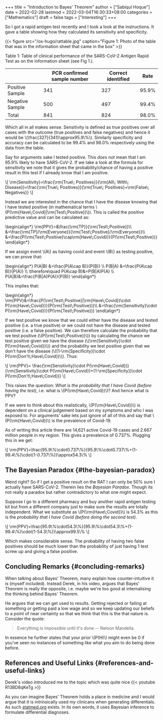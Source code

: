 +++
title = "Introduction to Bayes' Theorem"
author = ["Sabiqul Hoque"]
date = 2022-02-28
lastmod = 2022-03-04T16:30:33+08:00
categories = ["Mathematics"]
draft = false
tags = ["Interesting"]
+++

So I got a rapid antigen test recently and I took a look at the instructions. It gave a table showing how they calculated its sensitivity and specificity.

<a id="orgb5488ca"></a>

{{< figure src="/ox-hugo/rattable.jpg" caption="Figure 1: Photo of the table that was in the information sheet that came in the box" >}}

<div class="table-caption">
  <span class="table-number">Table 1</span>:
  Table of clinical performance of the SARS-CoV-2 Antigen Rapid Test as on the information sheet (see Fig 1.).
</div>

|                 | PCR confirmed sample number | Correct identified |  Rate |
|-----------------|-----------------------------|--------------------|-------|
| Positive Sample |                         341 |                327 | 95.9% |
| Negative Sample |                         500 |                497 | 99.4% |
| Total           |                         841 |                824 | 98.0% |

Which all in all makes sense. Sensitivity is defined as true positives over all cases with the outcome (true positives and false negatives) and hence it would be \\(\frac{327}{341}\approx95.9\\%\\). Similarly specificity and accuracy can be calculated to be 99.4% and 98.0% respectively using the data from the table.

Say for arguments sake I tested positive. This _does not_ mean that I am 95.9% likely to have SARS-CoV-2. If we take a look at the formula for sensitivity we note that it gives the probability/chance of having a positive result in this test if I already know that I am positive.

\\[
\rm{Sensitivity}=\frac{\rm{True\\; Positives}}{\rm{All\\; With\\; Disease}}=\frac{\rm{True\\; Positives}}{\rm{True\\; Positives}+\rm{False\\; Negatives}}
\\]

Instead we are interested in the chance that I have the disease knowing that I have tested positive (in mathematical terms \\(P(\rm{Have\\;Covid}|\rm{Test\\;Positive})\\)). This is called the positive predictive value and can be calculated as:

\begin{align\*}
\rm{PPV}=&\frac{\rm{TP}}{\rm{Test\\;Positive}}\\\\
&=\frac{\rm{TP}/\rm{Everyone}}{\rm{Test\\;Positive}/\rm{Everyone}}\\\\
&=\frac{P(\rm{Test\\;Positive}\cap\rm{Have\\;Covid})}{P(\rm{Test\\;Positive})}
\end{align\*}

If we assign event \\(A\\) as having covid and event \\(B\\) as testing positive, we can prove that:

\begin{align\*}
P(A|B) &=\frac{P(A\cap B)}{P(B)} \\\\
P(B|A) &=\frac{P(A\cap B)}{P(A)} \\\\
\therefore\quad P(A\cap B)&=P(B|A)P(A) \\\\
P(A|B)&=\frac{P(B|A)P(A)}{P(B)}
\end{align\*}

This implies that:

\begin{align\*}
\rm{PPV}&=\frac{P(\rm{Test\\;Positive}|\rm{Have\\;Covid})\cdot P(\rm{Have\\;Covid})}{P(\rm{Test\\;Positive})}\\\\
&=\frac{\rm{Sensitivity}\cdot P(\rm{Have\\;Covid})}{P(\rm{Test\\;Positive})}
\end{align\*}

If we test positive we know that we could either have the disease and tested positive (i.e. a true positive) or we could not have the disease and tested positive (i.e. a false positive). We can therefore calculate the probability that we test positive (\\(P(\rm{Test\\;Positive})\\)) by calculating the chance we test positive given we have the disease (\\(\rm{Sensitivity}\cdot P(\rm{Have\\;Covid})\\)) and the probability we test positive given that we don't have the disease (\\((1-\rm{Specificity})\cdot P(\rm{Don't\\;Have\\;Covid})\\)). Thus:

\\[
\rm{PPV}= \frac{\rm{Sensitivity}\cdot P(\rm{Have\\;Covid})}{\rm{Sensitivity}\cdot P(\rm{Have\\;Covid})+(1-\rm{Specificity})\cdot P(\rm{Don't\\;Have\\;Covid})}
\\]

This raises the question: _What is the probability that I have Covid (before having the test)_, i.e. what is \\(P(\rm{Have\\;Covid})\\)? And hence what is PPV?

If we were to think about this realistically, \\(P(\rm{Have\\;Covid})\\) is dependent on a clinical judgement based on my symptoms and who I was exposed to. For arguments' sake lets just ignore of all of this and say that \\(P(\rm{Have\\;Covid})\\) is the prevalence of Covid-19.

As of writing this article there are 14,621 active Covid-19 cases and 2.667 million people in my region. This gives a prevalence of 0.737%. Plugging this in we get:

\\[
\rm{PPV}=\frac{95.9\\%\cdot0.737\\%}{95.9\\%\cdot0.737\\%+(1-99.4\\%)\cdot(1-0.737\\%)}\approx54.3\\%
\\]


## The Bayesian Paradox {#the-bayesian-paradox}

Weird right? So if I get a positive result on the RAT I can only be 50% sure I actually have SARS-CoV-2. Therein lies the _Bayesian Paradox_. Though its not really a paradox but rather contradictory to what one might expect.

Suppose I go to a different pharmacy and buy another rapid antigen testing kit but from a different company just to make sure the results are totally independent. What we substitute as \\(P(\rm{Have\\;Covid})\\) is 54.3% as this is the _probability that I have Covid (before doing the second test)_.

\\[
\rm{PPV}=\frac{95.9\\%\cdot54.3\\%}{95.9\\%\cdot54.3\\%+(1-99.4\\%)\cdot(1-54.3\\%)}\approx99.5\\%
\\]

Which makes considerable sense. The probability of having two false positives should be much lower than the probability of just having 1 test screw up and giving a false positive.


## Concluding Remarks {#concluding-remarks}

When talking about Bayes' Theorem, many explain how counter-intuitive it is (myself included). Instead Derek, in his video, argues that Bayes' Theorem is really the opposite, i.e. maybe we're too good at internalising the thinking behind Bayes' Theorem.

He argues that we can get used to results. Getting rejected or failing at something or getting paid a low wage and so we keep updating our beliefs to a point of near certainty so that we think that this is the that nature is. Consider the quote:

> Everything is impossible until it's done -- Nelson Mandella

In essence he further states that your prior \\(P(H)\\) might even be 0 if you've seen no instances of something like what you aim to do being done before.


## References and Useful Links {#references-and-useful-links}

Derek's video introduced me to the topic which was quite nice
{{< youtube R13BD8qKeTg >}}

As you can imagine Bayes' Theorem holds a place in medicine and I would argue that it is intrinsically used my clinicans when generating differentials. As such [statmed.org](https://statmed.org/) exists. In its own words, it uses Bayesian inference to formulate differential diagnoses.
